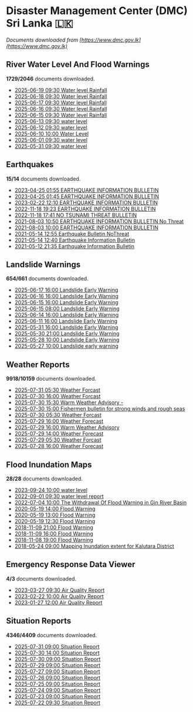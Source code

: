 # Disaster Management Center (DMC) Sri Lanka :sri_lanka:

*Documents downloaded from [https://www.dmc.gov.lk](https://www.dmc.gov.lk)*

## River Water Level And Flood Warnings

**1729/2046** documents downloaded.

* [2025-06-19 09:30 Water level  Rainfall](data/river-water-level-and-flood-warnings/20250619.0930.water-level-rainfall.pdf)
* [2025-06-18 09:30 Water level  Rainfall](data/river-water-level-and-flood-warnings/20250618.0930.water-level-rainfall.jpg)
* [2025-06-17 09:30 Water level  Rainfall](data/river-water-level-and-flood-warnings/20250617.0930.water-level-rainfall.pdf)
* [2025-06-16 09:30 Water level  Rainfall](data/river-water-level-and-flood-warnings/20250616.0930.water-level-rainfall.pdf)
* [2025-06-15 09:30 Water level  Rainfall](data/river-water-level-and-flood-warnings/20250615.0930.water-level-rainfall.pdf)
* [2025-06-13 09:30 water level](data/river-water-level-and-flood-warnings/20250613.0930.water-level.pdf)
* [2025-06-12 09:30 water level](data/river-water-level-and-flood-warnings/20250612.0930.water-level.pdf)
* [2025-06-10 10:00 Water Level](data/river-water-level-and-flood-warnings/20250610.1000.water-level.pdf)
* [2025-06-01 09:30 water level](data/river-water-level-and-flood-warnings/20250601.0930.water-level.png)
* [2025-05-31 09:30 water level](data/river-water-level-and-flood-warnings/20250531.0930.water-level.jpg)

## Earthquakes

**15/14** documents downloaded.

* [2023-04-25 01:55 EARTHQUAKE INFORMATION BULLETIN](data/earthquakes/20230425.0155.earthquake-information-bulletin.pdf)
* [2023-04-25 01:45 EARTHQUAKE INFORMATION BULLETIN](data/earthquakes/20230425.0145.earthquake-information-bulletin.pdf)
* [2023-02-22 12:10 EARTHQUAKE INFORMATION BULLETIN](data/earthquakes/20230222.1210.earthquake-information-bulletin.pdf)
* [2022-11-18 19:23 EARTHQUAKE INFORMATION BULLETIN](data/earthquakes/20221118.1923.earthquake-information-bulletin.pdf)
* [2022-11-18 17:41 NO TSUNAMI THREAT BULLETIN](data/earthquakes/20221118.1741.no-tsunami-threat-bulletin.pdf)
* [2021-08-03 10:50 EARTHQUAKE INFORMATION BULLETIN No Threat](data/earthquakes/20210803.1050.earthquake-information-bulletin-no-threat.pdf)
* [2021-08-03 10:00 EARTHQUAKE INFORMATION BULLETIN](data/earthquakes/20210803.1000.earthquake-information-bulletin.pdf)
* [2021-05-14 12:55 Earthquake Bulletin NoThreat](data/earthquakes/20210514.1255.earthquake-bulletin-nothreat.pdf)
* [2021-05-14 12:40 Earthquake Information Bulletin](data/earthquakes/20210514.1240.earthquake-information-bulletin.pdf)
* [2021-05-12 21:35 Earthquake Information Bulletin](data/earthquakes/20210512.2135.earthquake-information-bulletin.pdf)

## Landslide Warnings

**654/661** documents downloaded.

* [2025-06-17 16:00 Landslide Early Warning](data/landslide-warnings/20250617.1600.landslide-early-warning.pdf)
* [2025-06-16 16:00 Landslide Early Warning](data/landslide-warnings/20250616.1600.landslide-early-warning.pdf)
* [2025-06-15 16:00 Landslide Early Warning](data/landslide-warnings/20250615.1600.landslide-early-warning.pdf)
* [2025-06-15 08:00 Landslide Early Warning](data/landslide-warnings/20250615.0800.landslide-early-warning.pdf)
* [2025-06-14 16:00 Landslide Early Warning](data/landslide-warnings/20250614.1600.landslide-early-warning.pdf)
* [2025-06-11 16:00 Landslide Early Warning](data/landslide-warnings/20250611.1600.landslide-early-warning.pdf)
* [2025-05-31 16:00 Landslide Early Warning](data/landslide-warnings/20250531.1600.landslide-early-warning.pdf)
* [2025-05-30 21:00 Landslide Early Warning](data/landslide-warnings/20250530.2100.landslide-early-warning.pdf)
* [2025-05-28 10:00 Landslide Early Warning](data/landslide-warnings/20250528.1000.landslide-early-warning.pdf)
* [2025-05-27 10:00 Landslide early warning](data/landslide-warnings/20250527.1000.landslide-early-warning.pdf)

## Weather Reports

**9918/10159** documents downloaded.

* [2025-07-31 05:30 Weather Forcast](data/weather-reports/20250731.0530.weather-forcast.pdf)
* [2025-07-30 16:00 Weather Forcast](data/weather-reports/20250730.1600.weather-forcast.pdf)
* [2025-07-30 15:30 Warm Weather Advisory -](data/weather-reports/20250730.1530.warm-weather-advisory.pdf)
* [2025-07-30 15:00 Fishermen bulletin for strong winds and rough seas](data/weather-reports/20250730.1500.fishermen-bulletin-for-strong-winds-and-rough-seas.pdf)
* [2025-07-30 05:30 Weather Forcast](data/weather-reports/20250730.0530.weather-forcast.pdf)
* [2025-07-29 16:00 Weather Forecast](data/weather-reports/20250729.1600.weather-forecast.pdf)
* [2025-07-29 16:00 Warm Weather Advisory](data/weather-reports/20250729.1600.warm-weather-advisory.pdf)
* [2025-07-29 14:00 Weather Forecast](data/weather-reports/20250729.1400.weather-forecast.pdf)
* [2025-07-29 05:30 Weather Forcast](data/weather-reports/20250729.0530.weather-forcast.pdf)
* [2025-07-28 16:00 Weather Forecast](data/weather-reports/20250728.1600.weather-forecast.pdf)

## Flood Inundation Maps

**28/28** documents downloaded.

* [2023-09-24 10:00 water level](data/flood-inundation-maps/20230924.1000.water-level.pdf)
* [2022-09-01 09:30 water level report](data/flood-inundation-maps/20220901.0930.water-level-report.pdf)
* [2022-07-04 10:00 The Withdrawal Of Flood Warning in Gin River Basin](data/flood-inundation-maps/20220704.1000.the-withdrawal-of-flood-warning-in-gin-river-basin.pdf)
* [2020-05-19 14:00 Flood Warning](data/flood-inundation-maps/20200519.1400.flood-warning.pdf)
* [2020-05-19 13:00 Flood Warning](data/flood-inundation-maps/20200519.1300.flood-warning.pdf)
* [2020-05-19 12:30 Flood Warning](data/flood-inundation-maps/20200519.1230.flood-warning.pdf)
* [2018-11-09 21:00 Flood Warning](data/flood-inundation-maps/20181109.2100.flood-warning.PDF)
* [2018-11-09 16:00 Flood Warning](data/flood-inundation-maps/20181109.1600.flood-warning.PDF)
* [2018-11-08 19:00 Flood Warning](data/flood-inundation-maps/20181108.1900.flood-warning.PDF)
* [2018-05-24 09:00 Mapping Inundation extent for Kalutara District](data/flood-inundation-maps/20180524.0900.mapping-inundation-extent-for-kalutara-district.pdf)

## Emergency Response Data Viewer

**4/3** documents downloaded.

* [2023-03-27 09:30 Air Quality Report](data/emergency-response-data-viewer/20230327.0930.air-quality-report.pdf)
* [2023-02-22 10:00 Air Quality Report](data/emergency-response-data-viewer/20230222.1000.air-quality-report.pdf)
* [2023-01-27 12:00 Air Quality Report](data/emergency-response-data-viewer/20230127.1200.air-quality-report.pdf)

## Situation Reports

**4346/4409** documents downloaded.

* [2025-07-31 09:00 Situation Report](data/situation-reports/20250731.0900.situation-report.pdf)
* [2025-07-30 14:00 Situation Report](data/situation-reports/20250730.1400.situation-report.pdf)
* [2025-07-30 09:00 Situation Report](data/situation-reports/20250730.0900.situation-report.pdf)
* [2025-07-29 09:00 Situation Report](data/situation-reports/20250729.0900.situation-report.pdf)
* [2025-07-27 09:00 Situation Report](data/situation-reports/20250727.0900.situation-report.pdf)
* [2025-07-26 09:00 Situation Report](data/situation-reports/20250726.0900.situation-report.pdf)
* [2025-07-25 09:00 Situation Report](data/situation-reports/20250725.0900.situation-report.pdf)
* [2025-07-24 09:00 Situation Report](data/situation-reports/20250724.0900.situation-report.pdf)
* [2025-07-23 09:00 Situation Report](data/situation-reports/20250723.0900.situation-report.pdf)
* [2025-07-22 09:30 Situation Report](data/situation-reports/20250722.0930.situation-report.pdf)
